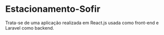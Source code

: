 # Estacionamento-Sofir
Trata-se de uma aplicação realizada em React.js usada como front-end e Laravel como backend.
